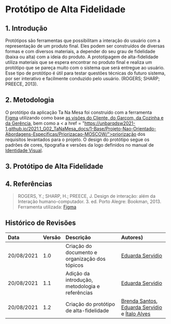 # Protótipo de Alta Fidelidade

## 1. Introdução

Protótipos são ferramentas que possibilitam a interação do usuário com a
representação de um produto final. Eles podem ser construídos de diversas formas
e com diversos materiais, a depender do seu grau de fidelidade (baixa ou alta) com a ideia
do produto.
A prototipagem de alta-fidelidade utiliza materiais que se espera encontrar no produto final
e realiza um protótipo que se pareça muito com o sistema que será entregue ao usuário.
Esse tipo de protótipo é útil para testar questões técnicas do futuro sistema, por ser interativo
e facilmente conduzido pelo usuário. (ROGERS; SHARP; PREECE, 2013).

## 2. Metodologia

O protótipo da aplicação Ta Na Mesa foi construído com a ferramenta <a href = "https://www.figma.com/">Figma</a> utilizando
como base <a href = "https://unbarqdsw2021-1.github.io/2021.1_G02_TaNaMesa_docs/1-Base/Projeto-Nao-Orientado-Abordagens-Especificas/Rich-Picture/">as visões do Cliente, do Garçom, da Cozinha e da Gerência</a>,
bem como a < a href = "https://unbarqdsw2021-1.github.io/2021.1_G02_TaNaMesa_docs/1-Base/Projeto-Nao-Orientado-Abordagens-Especificas/Priorizacao-MOSCOW/">priorização</a> dos requisitos levantados para o projeto.
O design do protótipo segue os padrões de cores, tipografia e versões da logo definidos no manual de <a href = "https://unbarqdsw2021-1.github.io/2021.1_G02_TaNaMesa_docs/1-Base/extras/Identidade-Visual/">Identidade Visual</a>.

## 3. Protótipo de Alta Fidelidade

## 4. Referências

> ROGERS, Y.; SHARP, H.; PREECE, J. Design de interação: além da Interação humano-computador. 3. ed. Porto Alegre: Bookman, 2013.
> Ferramenta utilizada: [Figma](https://www.figma.com)

## Histórico de Revisões

| Data       | Versão | Descrição                                             | Autores)                                                                                    |
| :--------- | :----- | :---------------------------------------------------- | :------------------------------------------------------------------------------------------- |
| 20/08/2021 | 1.0    | Criação do documento e organização dos tópicos   | [Eduarda Servidio](https://github.com/ServideoEC) |
| 20/08/2021 | 1.1    | Adição da introdução, metodologia e referências  | [Eduarda Servidio](https://github.com/ServideoEC) |
| 20/08/2021 | 1.2    | Criação do protótipo de alta-fidelidade          | [Brenda Santos](https://github.com/brendavsantos), [Eduarda Servidio](https://github.com/ServideoEC) e [Ítalo Alves](https://github.com/alvesitalo) |
